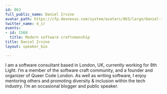 ```yaml
---
id: 863
full_public_name: Daniel Irvine
avatar_path: https://cfp.devnexus.com/system/avatars/863/large/daniel-irvine-e2df3c6c.jpg?1506894054
twitter_name: d_ir
events:
- id: 1568
  title: Modern software craftsmanship
title: Daniel Irvine
layout: speaker_bio

---
```

I am a software consultant based in London, UK, currently working for 8th Light. I’m a member of the software craft community, and a founder and organizer of Queer Code London. As well as writing software, I enjoy mentoring others and promoting diversity & inclusion within the tech industry. I’m an occasional blogger and public speaker.
